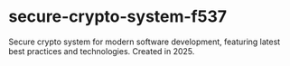 # secure-crypto-system-f537
Secure crypto system for modern software development, featuring latest best practices and technologies. Created in 2025.
